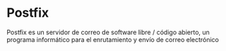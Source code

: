 # Postfix
Postfix es un servidor de correo de software libre / código abierto, un programa informático para el enrutamiento y envío de correo electrónico
